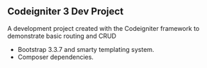 ## Codeigniter 3 Dev Project
A development project created with the Codeigniter framework to demonstrate basic routing and CRUD

- Bootstrap 3.3.7 and smarty templating system.
- Composer dependencies.